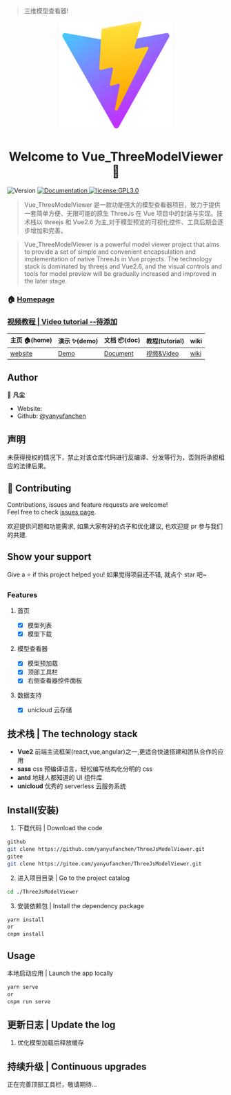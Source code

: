 > 三维模型查看器!

<p align="center">
    <img src="./public/favicon.svg" width="260" alt="threejs vue 三维模型查看器">
</p>
<h1 align="center">Welcome to Vue_ThreeModelViewer 👋</h1>
<p>
  <img alt="Version" src="https://img.shields.io/badge/version-1.2-blue.svg?cacheSeconds=2592000" />
  <a href="https://juejin.im/post/6864410873709592584/" target="_blank">
    <img alt="Documentation" src="https://img.shields.io/badge/documentation-yes-brightgreen.svg" />
  </a>
  <a href="#" target="_blank">
    <img alt="license:GPL3.0" src="https://img.shields.io/badge/license-GPL3.0-yellow.svg" />
  </a>
</p>

> Vue_ThreeModelViewer 是一款功能强大的模型查看器项目，致力于提供一套简单方便、无限可能的原生 ThreeJs 在 Vue 项目中的封装与实现。技术栈以 threejs 和 Vue2.6 为主,对于模型预览的可视化控件、工具后期会逐步增加和完善。

> Vue_ThreeModelViewer is a powerful model viewer project that aims to provide a set of simple and convenient encapsulation and implementation of native ThreeJs in Vue projects. The technology stack is dominated by threejs and Vue2.6, and the visual controls and tools for model preview will be gradually increased and improved in the later stage.

### 🏠 [Homepage](http://yanyufanchen.gitee.io/threejsmodelviewer)

### [视频教程 | Video tutorial --待添加]()

| 主页 🏠(home)                                              | 演示 ✨(demo)                                           | 文档 📦(doc)                            | 教程(tutorial) | wiki     |
| ---------------------------------------------------------- | ------------------------------------------------------- | --------------------------------------- | -------------- | -------- |
| [website](http://yanyufanchen.gitee.io/threejsmodelviewer) | [Demo](http://yanyufanchen.gitee.io/threejsmodelviewer) | [Document](./public/docs/textCourse.md) | [视频&Video]() | [wiki]() |

## Author

👤 **凡尘**

- Website:
- Github: [@yanyufanchen](https://github.com/yanyufanchen)

## 声明

未获得授权的情况下，禁止对该仓库代码进行反编译、分发等行为，否则将承担相应的法律后果。

## 🤝 Contributing

Contributions, issues and feature requests are welcome!<br />Feel free to check [issues page](https://github.com/yanyufanchen/ThreeJsModelViewer/issues).

欢迎提供问题和功能需求, 如果大家有好的点子和优化建议, 也欢迎提 pr 参与我们的共建.

## Show your support

Give a ⭐️ if this project helped you!
如果觉得项目还不错, 就点个 star 吧~

### Features

1. 首页

   - [x] 模型列表
   - [x] 模型下载

2. 模型查看器

   - [x] 模型预加载
   - [x] 顶部工具栏
   - [x] 右侧查看器控件面板

3. 数据支持
   - [x] unicloud 云存储

## 技术栈 | The technology stack

- **Vue2** 前端主流框架(react,vue,angular)之一,更适合快速搭建和团队合作的应用
- **sass** css 预编译语言，轻松编写结构化分明的 css
- **antd** 地球人都知道的 UI 组件库
- **unicloud** 优秀的 serverless 云服务系统

## Install(安装)

1. 下载代码 | Download the code

```sh
github
git clone https://github.com/yanyufanchen/ThreeJsModelViewer.git
gitee
git clone https://gitee.com/yanyufanchen/ThreeJsModelViewer.git
```

2. 进入项目目录 | Go to the project catalog

```sh
cd ./ThreeJsModelViewer
```

3. 安装依赖包 | Install the dependency package

```sh
yarn install
or
cnpm install
```

## Usage

本地启动应用 | Launch the app locally

```sh
yarn serve
or
cnpm run serve
```

## 更新日志 | Update the log

1. 优化模型加载后释放缓存

## 持续升级 | Continuous upgrades

正在完善顶部工具栏，敬请期待...
